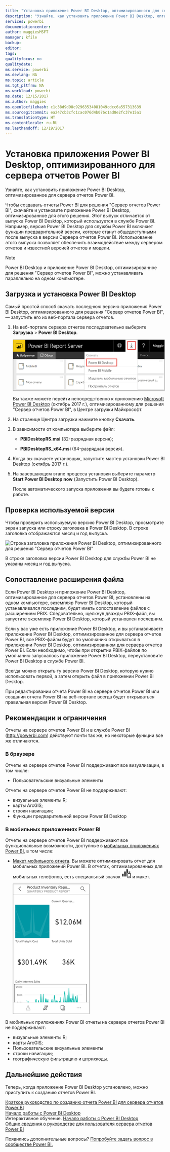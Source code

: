```yaml
---
title: "Установка приложения Power BI Desktop, оптимизированного для сервера отчетов Power BI"
description: "Узнайте, как установить приложение Power BI Desktop, оптимизированное для сервера отчетов Power BI"
services: powerbi
documentationcenter: 
author: maggiesMSFT
manager: kfile
backup: 
editor: 
tags: 
qualityfocus: no
qualitydate: 
ms.service: powerbi
ms.devlang: NA
ms.topic: article
ms.tgt_pltfrm: NA
ms.workload: powerbi
ms.date: 12/15/2017
ms.author: maggies
ms.openlocfilehash: c1c38d9d98c92963534081049cdcc6a557313639
ms.sourcegitcommit: ea247cb3cfc1cac076d4b076c1ad8e2fc37e15a1
ms.translationtype: HT
ms.contentlocale: ru-RU
ms.lasthandoff: 12/19/2017
---
```

# <a name="install-power-bi-desktop-optimized-for-power-bi-report-server"></a>Установка приложения Power BI Desktop, оптимизированного для сервера отчетов Power BI
Узнайте, как установить приложение Power BI Desktop, оптимизированное для сервера отчетов Power BI.

Чтобы создавать отчеты Power BI для решения "Сервер отчетов Power BI", скачайте и установите приложение Power BI Desktop, оптимизированное для этого решения. Этот выпуск отличается от выпуска Power BI Desktop, который используется в службе Power BI. Например, версия Power BI Desktop для службы Power BI включает функции предварительной версии, которые станут общедоступными после выпуска в версии Сервера отчетов Power BI. Использование этого выпуска позволяет обеспечить взаимодействие между сервером отчетов и известной версией отчетов и модели. 

> [!NOTE]
> Power BI Desktop и приложение Power BI Desktop, оптимизированное для решения "Сервер отчетов Power BI", можно устанавливать параллельно на одном компьютере.

## <a name="download-and-install-power-bi-desktop"></a>Загрузка и установка Power BI Desktop

Самый простой способ скачать последнюю версию приложения Power BI Desktop, оптимизированного для решения "Сервер отчетов Power BI", — запустить его из веб-портала сервера отчетов.

1. На веб-портале сервера отчетов последовательно выберите **Загрузка** > **Power BI Desktop**.

    ![Скачивание Power BI Desktop из веб-портала](media/install-powerbi-desktop/report-server-download-web-portal.png)

    Вы также можете перейти непосредственно к приложению [Microsoft Power BI Desktop](https://go.microsoft.com/fwlink/?linkid=861076) (октябрь 2017 г.), оптимизированному для решения "Сервер отчетов Power BI", в Центре загрузки Майкрософт.

2. На странице Центра загрузки нажмите кнопку **Скачать**.

3. В зависимости от компьютера выберите файл: 

    - **PBIDesktopRS.msi** (32-разрядная версия);

    - **PBIDesktopRS_x64.msi** (64-разрядная версия).

1. Когда вы скачаете установщик, запустите мастер установки Power BI Desktop (октябрь 2017 г.).
2. На завершающем этапе процесса установки выберите параметр **Start Power BI Desktop now** (Запустить Power BI Desktop).
   
    После автоматического запуска приложения вы будете готовы к работе.

## <a name="verify-you-are-using-the-correct-version"></a>Проверка используемой версии
Чтобы проверить используемую версию Power BI Desktop, просмотрите экран запуска или строку заголовка в Power BI Desktop. В строке заголовка отображаются месяц и год выпуска.

![Строка заголовка приложения Power BI Desktop, оптимизированного для решения "Сервер отчетов Power BI"](media/quickstart-create-powerbi-report/report-server-desktop-october-2017-version.png)

В строке заголовка версии Power BI Desktop для службы Power BI не указаны месяц и год выпуска.

## <a name="file-extension-association"></a>Сопоставление расширения файла
Если Power BI Desktop и приложение Power BI Desktop, оптимизированное для сервера отчетов Power BI, установлены на одном компьютере, экземпляр Power BI Desktop, который устанавливался последним, будет иметь сопоставление файлов с расширением PBIX. Следовательно, щелкнув дважды PBIX-файл, вы запустите экземпляр Power BI Desktop, который установлен последним.

Если у вас уже есть приложение Power BI Desktop, и вы устанавливаете приложение Power BI Desktop, оптимизированное для сервера отчетов Power BI, все PBIX-файлы будут по умолчанию открываться в приложении Power BI Desktop, оптимизированном для сервера отчетов Power BI. Если необходимо, чтобы при открытии PBIX-файлов по умолчанию запускалось приложение Power BI Desktop, переустановите Power BI Desktop в службе Power BI.

Всегда можно открыть ту версию Power BI Desktop, которую нужно использовать первой, а затем открыть файл в приложении Power BI Desktop.

При редактировании отчета Power BI на сервере отчетов Power BI или создании отчета Power BI на веб-портале всегда будет открываться правильная версия Power BI Desktop.

## <a name="considerations-and-limitations"></a>Рекомендации и ограничения
Отчеты на сервере отчетов Power BI и в службе Power BI (http://powerbi.com) действуют почти так же, но некоторые функции все же отличаются.

### <a name="in-a-browser"></a>В браузере
Отчеты на сервере отчетов Power BI поддерживают все визуализации, в том числе:

* Пользовательские визуальные элементы

Отчеты на сервере отчетов Power BI не поддерживают:

* визуальные элементы R;
* карты ArcGIS;
* строки навигации;
* Функции предварительной версии Power BI Desktop

### <a name="in-the-power-bi-mobile-apps"></a>В мобильных приложениях Power BI
Отчеты на сервере отчетов Power BI поддерживают все функциональные возможности, доступные в [мобильных приложениях Power BI](../mobile-apps-for-mobile-devices.md), в том числе:

* [Макет мобильного отчета](../desktop-create-phone-report.md). Вы можете оптимизировать отчет для мобильных приложений Power BI. В отчетах, оптимизированных для мобильных телефонов, есть специальный значок ![Значок "Макет отчета для телефона"](media/quickstart-create-powerbi-report/power-bi-rs-mobile-optimized-icon.png) и макет.
  
    ![Отчет, оптимизированный для телефонов](media/quickstart-create-powerbi-report/power-bi-rs-mobile-optimized-report.png)

В мобильных приложениях Power BI отчеты на сервере отчетов Power BI не поддерживают:

* визуальные элементы R;
* карты ArcGIS;
* Пользовательские визуальные элементы
* строки навигации;
* географическую фильтрацию и штрихкоды.

## <a name="next-steps"></a>Дальнейшие действия
Теперь, когда приложение Power BI Desktop установлено, можно приступить к созданию отчетов Power BI.

[Краткое руководство по созданию отчета Power BI для сервера отчетов Power BI](quickstart-create-powerbi-report.md)  
[Начало работы с Power BI Desktop](../desktop-getting-started.md)  
Интерактивное обучение. [Начало работы с Power BI Desktop](../guided-learning/gettingdata.yml#step-2)  
[Общие сведения о руководстве для пользователя сервера отчетов Power BI](user-handbook-overview.md)

Появились дополнительные вопросы? [Попробуйте задать вопрос в сообществе Power BI.](https://community.powerbi.com/)

